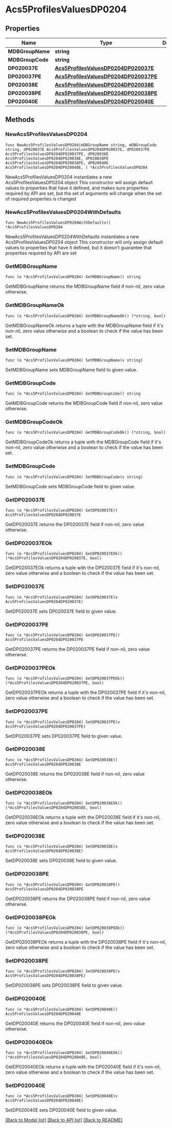 # Acs5ProfilesValuesDP0204

## Properties

Name | Type | Description | Notes
------------ | ------------- | ------------- | -------------
**MDBGroupName** | **string** |  | 
**MDBGroupCode** | **string** |  | 
**DP020037E** | [**Acs5ProfilesValuesDP0204DP020037E**](Acs5ProfilesValuesDP0204DP020037E.md) |  | 
**DP020037PE** | [**Acs5ProfilesValuesDP0204DP020037PE**](Acs5ProfilesValuesDP0204DP020037PE.md) |  | 
**DP020038E** | [**Acs5ProfilesValuesDP0204DP020038E**](Acs5ProfilesValuesDP0204DP020038E.md) |  | 
**DP020038PE** | [**Acs5ProfilesValuesDP0204DP020038PE**](Acs5ProfilesValuesDP0204DP020038PE.md) |  | 
**DP020040E** | [**Acs5ProfilesValuesDP0204DP020040E**](Acs5ProfilesValuesDP0204DP020040E.md) |  | 

## Methods

### NewAcs5ProfilesValuesDP0204

`func NewAcs5ProfilesValuesDP0204(mDBGroupName string, mDBGroupCode string, dP020037E Acs5ProfilesValuesDP0204DP020037E, dP020037PE Acs5ProfilesValuesDP0204DP020037PE, dP020038E Acs5ProfilesValuesDP0204DP020038E, dP020038PE Acs5ProfilesValuesDP0204DP020038PE, dP020040E Acs5ProfilesValuesDP0204DP020040E, ) *Acs5ProfilesValuesDP0204`

NewAcs5ProfilesValuesDP0204 instantiates a new Acs5ProfilesValuesDP0204 object
This constructor will assign default values to properties that have it defined,
and makes sure properties required by API are set, but the set of arguments
will change when the set of required properties is changed

### NewAcs5ProfilesValuesDP0204WithDefaults

`func NewAcs5ProfilesValuesDP0204WithDefaults() *Acs5ProfilesValuesDP0204`

NewAcs5ProfilesValuesDP0204WithDefaults instantiates a new Acs5ProfilesValuesDP0204 object
This constructor will only assign default values to properties that have it defined,
but it doesn't guarantee that properties required by API are set

### GetMDBGroupName

`func (o *Acs5ProfilesValuesDP0204) GetMDBGroupName() string`

GetMDBGroupName returns the MDBGroupName field if non-nil, zero value otherwise.

### GetMDBGroupNameOk

`func (o *Acs5ProfilesValuesDP0204) GetMDBGroupNameOk() (*string, bool)`

GetMDBGroupNameOk returns a tuple with the MDBGroupName field if it's non-nil, zero value otherwise
and a boolean to check if the value has been set.

### SetMDBGroupName

`func (o *Acs5ProfilesValuesDP0204) SetMDBGroupName(v string)`

SetMDBGroupName sets MDBGroupName field to given value.


### GetMDBGroupCode

`func (o *Acs5ProfilesValuesDP0204) GetMDBGroupCode() string`

GetMDBGroupCode returns the MDBGroupCode field if non-nil, zero value otherwise.

### GetMDBGroupCodeOk

`func (o *Acs5ProfilesValuesDP0204) GetMDBGroupCodeOk() (*string, bool)`

GetMDBGroupCodeOk returns a tuple with the MDBGroupCode field if it's non-nil, zero value otherwise
and a boolean to check if the value has been set.

### SetMDBGroupCode

`func (o *Acs5ProfilesValuesDP0204) SetMDBGroupCode(v string)`

SetMDBGroupCode sets MDBGroupCode field to given value.


### GetDP020037E

`func (o *Acs5ProfilesValuesDP0204) GetDP020037E() Acs5ProfilesValuesDP0204DP020037E`

GetDP020037E returns the DP020037E field if non-nil, zero value otherwise.

### GetDP020037EOk

`func (o *Acs5ProfilesValuesDP0204) GetDP020037EOk() (*Acs5ProfilesValuesDP0204DP020037E, bool)`

GetDP020037EOk returns a tuple with the DP020037E field if it's non-nil, zero value otherwise
and a boolean to check if the value has been set.

### SetDP020037E

`func (o *Acs5ProfilesValuesDP0204) SetDP020037E(v Acs5ProfilesValuesDP0204DP020037E)`

SetDP020037E sets DP020037E field to given value.


### GetDP020037PE

`func (o *Acs5ProfilesValuesDP0204) GetDP020037PE() Acs5ProfilesValuesDP0204DP020037PE`

GetDP020037PE returns the DP020037PE field if non-nil, zero value otherwise.

### GetDP020037PEOk

`func (o *Acs5ProfilesValuesDP0204) GetDP020037PEOk() (*Acs5ProfilesValuesDP0204DP020037PE, bool)`

GetDP020037PEOk returns a tuple with the DP020037PE field if it's non-nil, zero value otherwise
and a boolean to check if the value has been set.

### SetDP020037PE

`func (o *Acs5ProfilesValuesDP0204) SetDP020037PE(v Acs5ProfilesValuesDP0204DP020037PE)`

SetDP020037PE sets DP020037PE field to given value.


### GetDP020038E

`func (o *Acs5ProfilesValuesDP0204) GetDP020038E() Acs5ProfilesValuesDP0204DP020038E`

GetDP020038E returns the DP020038E field if non-nil, zero value otherwise.

### GetDP020038EOk

`func (o *Acs5ProfilesValuesDP0204) GetDP020038EOk() (*Acs5ProfilesValuesDP0204DP020038E, bool)`

GetDP020038EOk returns a tuple with the DP020038E field if it's non-nil, zero value otherwise
and a boolean to check if the value has been set.

### SetDP020038E

`func (o *Acs5ProfilesValuesDP0204) SetDP020038E(v Acs5ProfilesValuesDP0204DP020038E)`

SetDP020038E sets DP020038E field to given value.


### GetDP020038PE

`func (o *Acs5ProfilesValuesDP0204) GetDP020038PE() Acs5ProfilesValuesDP0204DP020038PE`

GetDP020038PE returns the DP020038PE field if non-nil, zero value otherwise.

### GetDP020038PEOk

`func (o *Acs5ProfilesValuesDP0204) GetDP020038PEOk() (*Acs5ProfilesValuesDP0204DP020038PE, bool)`

GetDP020038PEOk returns a tuple with the DP020038PE field if it's non-nil, zero value otherwise
and a boolean to check if the value has been set.

### SetDP020038PE

`func (o *Acs5ProfilesValuesDP0204) SetDP020038PE(v Acs5ProfilesValuesDP0204DP020038PE)`

SetDP020038PE sets DP020038PE field to given value.


### GetDP020040E

`func (o *Acs5ProfilesValuesDP0204) GetDP020040E() Acs5ProfilesValuesDP0204DP020040E`

GetDP020040E returns the DP020040E field if non-nil, zero value otherwise.

### GetDP020040EOk

`func (o *Acs5ProfilesValuesDP0204) GetDP020040EOk() (*Acs5ProfilesValuesDP0204DP020040E, bool)`

GetDP020040EOk returns a tuple with the DP020040E field if it's non-nil, zero value otherwise
and a boolean to check if the value has been set.

### SetDP020040E

`func (o *Acs5ProfilesValuesDP0204) SetDP020040E(v Acs5ProfilesValuesDP0204DP020040E)`

SetDP020040E sets DP020040E field to given value.



[[Back to Model list]](../README.md#documentation-for-models) [[Back to API list]](../README.md#documentation-for-api-endpoints) [[Back to README]](../README.md)



